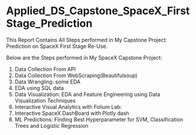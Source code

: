 # Applied_DS_Capstone_SpaceX_FirstStage_Prediction

This Report Contains All Steps performed in My Capstone Project: Prediction on SpaceX First Stage Re-Use.

Below are the Steps performed in My SpaceX Capstone Project:

1. Data Collection From API
2. Data Collection From WebScraping(Beautifulsoup)
3. Data Wrangling: some EDA 
4. EDA using SQL data
5. Data Visualization: EDA and Feature Engineering using Data Visualization Techniques
6. Interactive Visual Analytics with Folium Lab:
7. Interactive SpaceX DashBoard with Plotly dash
8. ML Predictions: Finding Best Hyperparameter for SVM, Classification Trees and Logistic Regression
